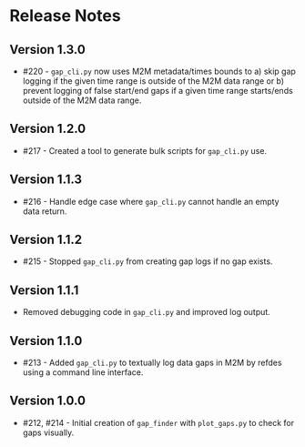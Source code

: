 # Release Notes

## Version 1.3.0
* #220 - `gap_cli.py` now uses M2M metadata/times bounds to a) skip gap logging if the given time range is outside of the M2M data range or b) prevent logging of false start/end gaps if a given time range starts/ends outside of the M2M data range.

## Version 1.2.0
* #217 - Created a tool to generate bulk scripts for `gap_cli.py` use.

## Version 1.1.3
* #216 - Handle edge case where `gap_cli.py` cannot handle an empty data return.

## Version 1.1.2
* #215 - Stopped `gap_cli.py` from creating gap logs if no gap exists.

## Version 1.1.1
* Removed debugging code in `gap_cli.py` and improved log output.

## Version 1.1.0
* #213 - Added `gap_cli.py` to textually log data gaps in M2M by refdes using a command line interface.

## Version 1.0.0
* #212, #214 - Initial creation of `gap_finder` with `plot_gaps.py` to check for gaps visually.
